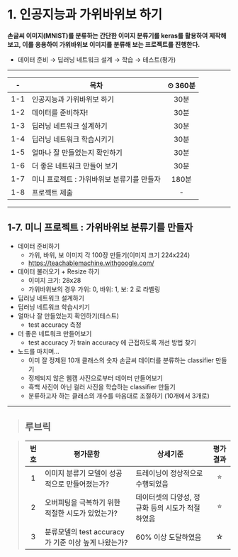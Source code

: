 # 1. 인공지능과 가위바위보 하기

**손글씨 이미지(MNIST)를 분류하는 간단한 이미지 분류기를 keras를 활용하여 제작해 보고, 이를 응용하여 가위바위보 이미지를 분류해 보는 프로젝트를 진행한다.**

- 데이터 준비 → 딥러닝 네트워크 설계 → 학습 → 테스트(평가)

---

|-|목차|⏲ 360분|
|:---:|---|:---:|
|1-1| 인공지능과 가위바위보 하기 | 30분|
|1-2| 데이터를 준비하자! | 30분|
|1-3| 딥러닝 네트워크 설계하기 | 30분|
|1-4| 딥러닝 네트워크 학습시키기 | 30분|
|1-5| 얼마나 잘 만들었는지 확인하기 | 30분|
|1-6| 더 좋은 네트워크 만들어 보기 | 30분|
|1-7| 미니 프로젝트 : 가위바위보 분류기를 만들자 | 180분|
|1-8| 프로젝트 제출|-|

---

## 1-7. 미니 프로젝트 : 가위바위보 분류기를 만들자

- 데이터 준비하기
  - 가위, 바위, 보 이미지 각 100장 만들기(이미지 크기 224x224)
  - <https://teachablemachine.withgoogle.com/>
- 데이터 불러오기 + Resize 하기
  - 이미지 크기: 28x28
  - 가위바위보의 경우 가위: 0, 바위: 1, 보: 2 로 라벨링
- 딥러닝 네트워크 설계하기
- 딥러닝 네트워크 학습시키기
- 얼마나 잘 만들었는지 확인하기(테스트)
  - test accuracy 측정
- 더 좋은 네트워크 만들어보기
  - test accuracy 가 train accuracy 에 근접하도록 개선 방법 찾기
- 노드를 마치며...
  - 이미 잘 정제된 10개 클래스의 숫자 손글씨 데이터를 분류하는 classifier 만들기
  - 정제되지 않은 웹캠 사진으로부터 데이터 만들어보기
  - 흑백 사진이 아닌 컬러 사진을 학습하는 classifier 만들기
  - 분류하고자 하는 클래스의 개수를 마음대로 조절하기 (10개에서 3개로)

---

>## **루브릭**

>|번호|평가문항|상세기준|평가결과|
>|:---:|---|---|:---:|
>|1|이미지 분류기 모델이 성공적으로 만들어졌는가?|트레이닝이 정상적으로 수행되었음|⭐|
>|2|오버피팅을 극복하기 위한 적절한 시도가 있었는가?|데이터셋의 다양성, 정규화 등의 시도가 적절하였음|⭐|
>|3|분류모델의 test accuracy가 기준 이상 높게 나왔는가?|60% 이상 도달하였음|☆|
